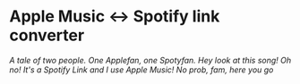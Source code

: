 # Apple Music <-> Spotify link converter

_A tale of two people. One Applefan, one Spotyfan._
_Hey look at this song! Oh no! It's a Spotify Link and I use Apple Music!_
_No prob, fam, here you go_